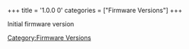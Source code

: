 +++
title = '1.0.0 0'
categories = ["Firmware Versions"]
+++

Initial firmware version

[Category:Firmware Versions](Category:Firmware_Versions "wikilink")